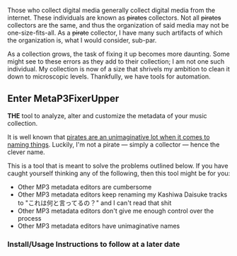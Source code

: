 Those who collect digital media generally collect digital media from the internet. These individuals are known as ~~pirates~~ collectors. Not all ~~pirates~~ collectors are the same, and thus the organization of said media may not be one-size-fits-all. As a ~~pirate~~ collector, I have many such artifacts of which the organization is, what I would consider, sub-par.

As a collection grows, the task of fixing it up becomes more daunting. Some might see to these errors as they add to their collection; I am not one such individual. My collection is now of a size that shrivels my ambition to clean it down to microscopic levels. Thankfully, we have tools for automation.

## Enter MetaP3FixerUpper
**THE** tool to analyze, alter and customize the metadata of your music collection.

It is well known that [pirates are an unimaginative lot when it comes to naming things](https://www.youtube.com/watch?v=6oHe8lS0Huo). Luckily, I'm not a pirate — simply a collector — hence the clever name.

This is a tool that is meant to solve the problems outlined below. If you have caught yourself thinking any of the following, then this tool might be for you:

* Other MP3 metadata editors are cumbersome
* Other MP3 metadata editors keep renaming my Kashiwa Daisuke tracks to "これは何と言ってるの？" and I can't read that shit
* Other MP3 metadata editors don't give me enough control over the process
* Other MP3 metadata editors have unimaginative names

### Install/Usage Instructions to follow at a later date
